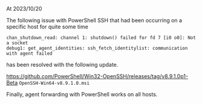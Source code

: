 At 2023/10/20

The following issue with PowerShell SSH that had been occurring on a specific host for quite some time 
```
chan_shutdown_read: channel 1: shutdown() failed for fd 7 [i0 o0]: Not a socket
debug1: get_agent_identities: ssh_fetch_identitylist: communication with agent failed
```
has been resolved with the following update. 

https://github.com/PowerShell/Win32-OpenSSH/releases/tag/v8.9.1.0p1-Beta
`OpenSSH-Win64-v8.9.1.0.msi`

Finally, agent forwarding with PowerShell works on all hosts.
